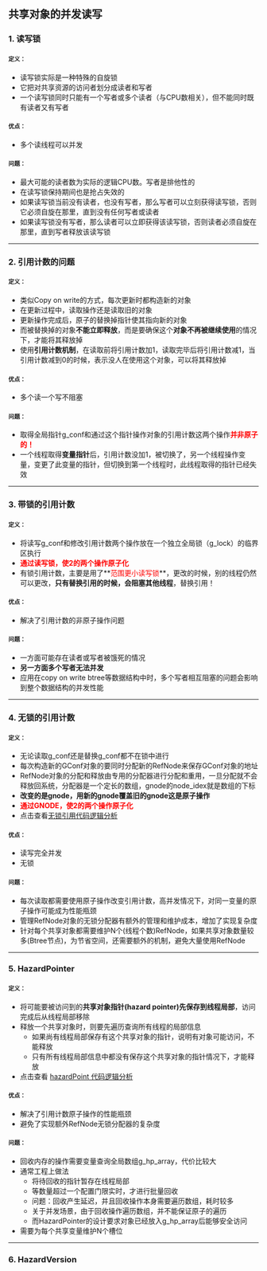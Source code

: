 ## 共享对象的并发读写 ##

### 1. 读写锁 ###

#### <small>定义：</small> ####
* 读写锁实际是一种特殊的自旋锁
* 它把对共享资源的访问者划分成读者和写者
* 一个读写锁同时只能有一个写者或多个读者（与CPU数相关），但不能同时既有读者又有写者

#### <small>优点：</small> ####
* 多个读线程可以并发

#### <small>问题：</small> ####
* 最大可能的读者数为实际的逻辑CPU数。写者是排他性的
* 在读写锁保持期间也是抢占失效的
* 如果读写锁当前没有读者，也没有写者，那么写者可以立刻获得读写锁，否则它必须自旋在那里，直到没有任何写者或读者
* 如果读写锁没有写者，那么读者可以立即获得该读写锁，否则读者必须自旋在那里，直到写者释放该读写锁

---
### 2. 引用计数的问题 ###

#### <small>定义：</small> ####
* 类似Copy on write的方式，每次更新时都构造新的对象
* 在更新过程中，读取操作还是读取旧的对象
* 更新操作完成后，原子的替换掉指针使其指向新的对象
* 而被替换掉的对象**不能立即释放**，而是要确保这个**对象不再被继续使用**的情况下，才能将其释放掉
* 使用**引用计数机制**，在读取前将引用计数加1，读取完毕后将引用计数减1，当引用计数减到0的时候，表示没人在使用这个对象，可以将其释放掉

#### <small>优点：</small> ####
* 多个读一个写不阻塞

#### <small>问题：</small> ####
* 取得全局指针g_conf和通过这个指针操作对象的引用计数这两个操作<font color=red>**并非原子的！**</font>
* 一个线程取得**变量指针**后，引用计数没加1，被切换了，另一个线程操作变量，变更了此变量的指针，但切换到第一个线程时，此线程取得的指针已经失效

---
### 3. 带锁的引用计数 ###

#### <small>定义：</small> ####
* 将读写g_conf和修改引用计数两个操作放在一个独立全局锁（g_lock）的临界区执行
* **<font color=red>通过读写锁，使2的两个操作原子化</font>**
* 有锁引用计数，主要是用了**<font color=red>范围更小读写锁</font>**，更改的时候，别的线程仍然可以更改，**只有替换引用的时候，会阻塞其他线程**，替换引用！

#### <small>优点：</small> ####
* 解决了引用计数的非原子操作问题


#### <small>问题：</small> ####
* 一方面可能存在读者或写者被饿死的情况
* **另一方面多个写者无法并发**
* 应用在copy on write btree等数据结构中时，多个写者相互阻塞的问题会影响到整个数据结构的并发性能

---
### 4. 无锁的引用计数 ###

#### <small>定义：</small> ####
* 无论读取g_conf还是替换g_conf都不在锁中进行
* 每次构造新的GConf对象的要同时分配新的RefNode来保存GConf对象的地址
* RefNode对象的分配和释放由专用的分配器进行分配和重用，一旦分配就不会释放回系统，分配器是一个定长的数组，gnode的node_idex就是数组的下标
* **改变的是gnode，用新的gnode覆盖旧的gnode这是原子操作**
* **<font color=red>通过GNODE，使2的两个操作原子化</font>**
* 点击查看[无锁引用代码逻辑分析][1]

#### <small>优点：</small> ####
* 读写完全并发
* 无锁

#### <small>问题：</small> ####

* 每次读取都需要使用原子操作改变引用计数，高并发情况下，对同一变量的原子操作可能成为性能瓶颈
* 管理RefNode对象的无锁分配器有额外的管理和维护成本，增加了实现复杂度
* 针对每个共享对象都需要维护N个(线程个数)RefNode，如果共享对象数量较多(Btree节点)，为节省空间，还需要额外的机制，避免大量使用RefNode

---
### 5. HazardPointer ###

#### <small>定义：</small> ####
*  将可能要被访问到的**共享对象指针(hazard pointer)先保存到线程局部**，访问完成后从线程局部移除
*  释放一个共享对象时，则要先遍历查询所有线程的局部信息
	*  如果尚有线程局部保存有这个共享对象的指针，说明有对象可能访问，不能释放
	*  只有所有线程局部信息中都没有保存这个共享对象的指针情况下，才能释放
* 点击查看 [hazardPoint 代码逻辑分析][2]

#### <small>优点：</small> ####
* 解决了引用计数原子操作的性能瓶颈
* 避免了实现额外RefNode无锁分配器的复杂度

#### <small>问题：</small> ####
* 回收内存的操作需要变量查询全局数组g_hp_array，代价比较大
* 通常工程上做法
	* 将待回收的指针暂存在线程局部
	* 等数量超过一个配置门限实时，才进行批量回收
	* 问题：回收产生延迟，并且回收操作本身需要遍历数组，耗时较多
	* 关于并发场景，由于回收操作遍历数组，并不能保证原子的遍历
	* 而HazardPointer的设计要求对象已经放入g_hp_array后能够安全访问
* 需要为每个共享变量维护N个槽位

---
### 6. HazardVersion ###

[1]:https://github.com/wangkang09/knowledge-summary/blob/master/java/Concurrency/cite/%E6%97%A0%E9%94%81%E5%BC%95%E7%94%A8%E8%AE%A1%E6%95%B0.md
[2]:https://github.com/wangkang09/knowledge-summary/blob/master/java/Concurrency/cite/hazardPointer%E4%BB%A3%E7%A0%81%E9%80%BB%E8%BE%91.md